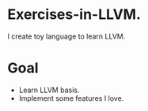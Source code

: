 

# Exercises-in-LLVM.
I create toy language to learn LLVM.

# Goal

- Learn LLVM basis.
- Implement some features I love.
